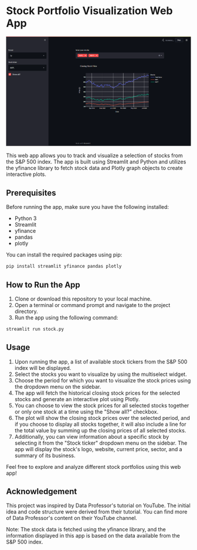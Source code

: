 # Stock Portfolio Visualization Web App

![Stock Portfolio Visualization App](app.png)

This web app allows you to track and visualize a selection of stocks from the S&P 500 index. The app is built using Streamlit and Python and utilizes the yfinance library to fetch stock data and Plotly graph objects to create interactive plots.

## Prerequisites

Before running the app, make sure you have the following installed:

- Python 3
- Streamlit
- yfinance
- pandas
- plotly

You can install the required packages using pip:

```bash
pip install streamlit yfinance pandas plotly
```

## How to Run the App
1. Clone or download this repository to your local machine.
2. Open a terminal or command prompt and navigate to the project directory.
3. Run the app using the following command:

``` bash
streamlit run stock.py
```

## Usage
1. Upon running the app, a list of available stock tickers from the S&P 500 index will be displayed.
2. Select the stocks you want to visualize by using the multiselect widget.
3. Choose the period for which you want to visualize the stock prices using the dropdown menu on the sidebar.
4. The app will fetch the historical closing stock prices for the selected stocks and generate an interactive plot using Plotly.
5. You can choose to view the stock prices for all selected stocks together or only one stock at a time using the "Show all?" checkbox.
6. The plot will show the closing stock prices over the selected period, and if you choose to display all stocks together, it will also include a line for the total value by summing up the closing prices of all selected stocks.
7. Additionally, you can view information about a specific stock by selecting it from the "Stock ticker" dropdown menu on the sidebar. The app will display the stock's logo, website, current price, sector, and a summary of its business.

Feel free to explore and analyze different stock portfolios using this web app!

## Acknowledgement
This project was inspired by Data Professor's tutorial on YouTube. The initial idea and code structure were derived from their tutorial. You can find more of Data Professor's content on their YouTube channel.

Note: The stock data is fetched using the yfinance library, and the information displayed in this app is based on the data available from the S&P 500 index.
